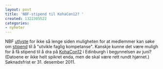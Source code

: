 ```yaml
---
layout: post
title: 'NBF-stipend til KohaCon12? '
created: 1322305522
categories:
- nyheter
---
```

<p>NBF <a href="http://www.nb.no/cgi-bin/wa?A2=ind1111&L=BIBLIOTEKNORGE&T=0&F=&S=&P=146976">utlyste</a> for ikke så lenge siden muligheten for at medlemmer kan søke om <a href="http://www.norskbibliotekforening.no/index.php?c=74&kat=Medlemsfordeler#anchor1">stipend</a> til å "utvikle faglig kompetanse". Kanskje kunne det være muligh for å få stipend til å dra på <a href="http://wiki.koha-community.org/wiki/Category:KohaCon12">KohaCon12</a> i Edinburgh i begynnelsen av juni? (Datoene er ikke helt spikret enda, men de skal være rett rundt hjørnet.) Søknadsfrist er 31. desember 2011.</p>
